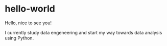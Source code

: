 # hello-world

Hello, nice to see you!

I currently study data engeneering and start my way towards data analysis using Python. 
